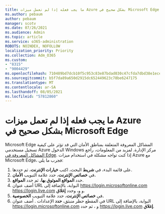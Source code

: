 ```yaml
---
title: ما يجب فعله إذا لم تعمل ميزات Azure بشكل صحيح في Microsoft Edge
ms.author: pebaum
author: pebaum
manager: scotv
ms.date: 07/26/2021
ms.audience: Admin
ms.topic: article
ms.service: o365-administration
ROBOTS: NOINDEX, NOFOLLOW
localization_priority: Priority
ms.collection: Adm_O365
ms.custom:
- "8315"
- "9004429"
ms.openlocfilehash: 710489bd7dcb10f5c953c83e87bdad030c47cfda7dbd38e1eceae78bfe0d8790
ms.sourcegitcommit: b5f7da89a650d2915dc652449623c78be6247175
ms.translationtype: MT
ms.contentlocale: ar-SA
ms.lasthandoff: 08/05/2021
ms.locfileid: "57812860"
---
```

# <a name="what-to-do-if-azure-features-dont-work-properly-in-microsoft-edge"></a>ما يجب فعله إذا لم تعمل ميزات Azure بشكل صحيح في Microsoft Edge

Microsoft Edge المشاكل المعروفة المتعلقة بمناطق الأمان التي قد تؤثر على كيفية تسجيل مستخدمي Azure الدخول Windows مركز الإدارة. لمزيد من المعلومات، راجع [المشاكل المعروفة في Edge](https://go.microsoft.com/fwlink/?linkid=2140608). إذا كنت تواجه مشكلة في استخدام ميزات Azure مع Microsoft Edge، فجرب ما يلي:

1. على قائمة البدء، في **شريط** البحث، اكتب **خيارات الإنترنت**، ثم حددها.
1. في **خصائص الإنترنت**، حدد علامة التبويب **الأمان.**
1. حدد **المواقع الموثوق بها**، ثم حدد **المواقع**.
1. أضف عنوان URL البوابة، بالإضافة إلى <https://login.microsoftonline.com> <https://login.live.com> و و، وحدد **إغلاق**.
1. في **خصائص الإنترنت**، حدد علامة التبويب **الخصوصية.**
1. في المقطع حظر منبثق، **حدد** الإعدادات . أضف عنوان URL البوابة، بالإضافة إلى <https://login.microsoftonline.com> و ، ثم حدد <https://login.live.com> **إغلاق**.